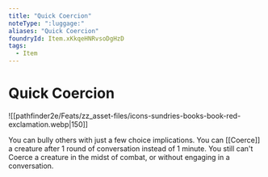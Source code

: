 ```yaml
---
title: "Quick Coercion"
noteType: ":luggage:"
aliases: "Quick Coercion"
foundryId: Item.xKkqeHNRvsoDgHzD
tags:
  - Item
---
```


# Quick Coercion
![[pathfinder2e/Feats/zz_asset-files/icons-sundries-books-book-red-exclamation.webp|150]]

You can bully others with just a few choice implications. You can [[Coerce]] a creature after 1 round of conversation instead of 1 minute. You still can't Coerce a creature in the midst of combat, or without engaging in a conversation.
